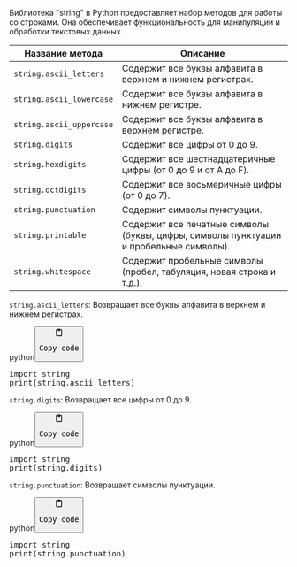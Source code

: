 <p>Библиотека "string" в Python предоставляет набор методов для работы со строками.
Она обеспечивает функциональность для манипуляции и обработки текстовых данных.</p>
<table>
<thead>
<tr>
<th>Название метода</th>
<th>Описание</th>
</tr>
</thead>
<tbody>
<tr>
<td><code>string.ascii_letters</code></td>
<td>Содержит все буквы алфавита в верхнем и нижнем регистрах.</td>
</tr>
<tr>
<td><code>string.ascii_lowercase</code></td>
<td>Содержит все буквы алфавита в нижнем регистре.</td>
</tr>
<tr>
<td><code>string.ascii_uppercase</code></td>
<td>Содержит все буквы алфавита в верхнем регистре.</td>
</tr>
<tr>
<td><code>string.digits</code></td>
<td>Содержит все цифры от 0 до 9.</td>
</tr>
<tr>
<td><code>string.hexdigits</code></td>
<td>Содержит все шестнадцатеричные цифры (от 0 до 9 и от A до F).</td>
</tr>
<tr>
<td><code>string.octdigits</code></td>
<td>Содержит все восьмеричные цифры (от 0 до 7).</td>
</tr>
<tr>
<td><code>string.punctuation</code></td>
<td>Содержит символы пунктуации.</td>
</tr>
<tr>
<td><code>string.printable</code></td>
<td>Содержит все печатные символы (буквы, цифры, символы пунктуации и пробельные символы).</td>
</tr>
<tr>
<td><code>string.whitespace</code></td>
<td>Содержит пробельные символы (пробел, табуляция, новая строка и т.д.).</td>
</tr>
</tbody>
</table>
<p><code>string.ascii_letters</code>: Возвращает все буквы алфавита в верхнем и нижнем регистрах.</p>
<div class="code-element"><div class="lang-line"><text>python</text><button class="copy-code-button" onclick="copyCode(this)"><svg style="width: 1.2em;height: 1.2em;" aria-hidden="true" xmlns="http://www.w3.org/2000/svg" fill="none" viewBox="0 0 24 24"><path stroke="currentColor" stroke-linecap="round" stroke-linejoin="round" stroke-width="2" d="M15 4h3a1 1 0 0 1 1 1v15a1 1 0 0 1-1 1H6a1 1 0 0 1-1-1V5a1 1 0 0 1 1-1h3m0 3h6m-5-4v4h4V3h-4Z"/></svg><pre>Copy code</pre></button></div><div class="code"><div class="highlight"><pre><span></span><span class="kn">import</span> <span class="nn">string</span>
<span class="nb">print</span><span class="p">(</span><span class="n">string</span><span class="o">.</span><span class="n">ascii_letters</span><span class="p">)</span>
</pre></div></div></div>
<p><code>string.digits</code>: Возвращает все цифры от 0 до 9.</p>
<div class="code-element"><div class="lang-line"><text>python</text><button class="copy-code-button" onclick="copyCode(this)"><svg style="width: 1.2em;height: 1.2em;" aria-hidden="true" xmlns="http://www.w3.org/2000/svg" fill="none" viewBox="0 0 24 24"><path stroke="currentColor" stroke-linecap="round" stroke-linejoin="round" stroke-width="2" d="M15 4h3a1 1 0 0 1 1 1v15a1 1 0 0 1-1 1H6a1 1 0 0 1-1-1V5a1 1 0 0 1 1-1h3m0 3h6m-5-4v4h4V3h-4Z"/></svg><pre>Copy code</pre></button></div><div class="code"><div class="highlight"><pre><span></span><span class="kn">import</span> <span class="nn">string</span>
<span class="nb">print</span><span class="p">(</span><span class="n">string</span><span class="o">.</span><span class="n">digits</span><span class="p">)</span>
</pre></div></div></div>
<p><code>string.punctuation</code>: Возвращает символы пунктуации.</p>
<div class="code-element"><div class="lang-line"><text>python</text><button class="copy-code-button" onclick="copyCode(this)"><svg style="width: 1.2em;height: 1.2em;" aria-hidden="true" xmlns="http://www.w3.org/2000/svg" fill="none" viewBox="0 0 24 24"><path stroke="currentColor" stroke-linecap="round" stroke-linejoin="round" stroke-width="2" d="M15 4h3a1 1 0 0 1 1 1v15a1 1 0 0 1-1 1H6a1 1 0 0 1-1-1V5a1 1 0 0 1 1-1h3m0 3h6m-5-4v4h4V3h-4Z"/></svg><pre>Copy code</pre></button></div><div class="code"><div class="highlight"><pre><span></span><span class="kn">import</span> <span class="nn">string</span>
<span class="nb">print</span><span class="p">(</span><span class="n">string</span><span class="o">.</span><span class="n">punctuation</span><span class="p">)</span>
</pre></div></div></div>